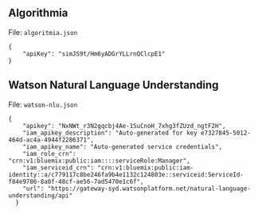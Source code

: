 ## Algorithmia

File: `algoritmia.json`
```
{
    "apiKey": "simJS9t/Hm6yADGrYLLrnQClcpE1"
}
```

## Watson Natural Language Understanding

File: `watson-nlu.json`
```
{
    "apikey": "NxNWt_r3N2gqcbj4Ae-1SuCnoH_7xhg3fZUzd_ngtF2H",
    "iam_apikey_description": "Auto-generated for key e7327845-5012-464d-ac4a-4944f2286371",
    "iam_apikey_name": "Auto-generated service credentials",
    "iam_role_crn": "crn:v1:bluemix:public:iam::::serviceRole:Manager",
    "iam_serviceid_crn": "crn:v1:bluemix:public:iam-identity::a/c779117c8be246fa9b4e1132c124803e::serviceid:ServiceId-f84e9786-8a0f-48cf-ae56-7ad5470e1c6f",
    "url": "https://gateway-syd.watsonplatform.net/natural-language-understanding/api"
  }
  ```